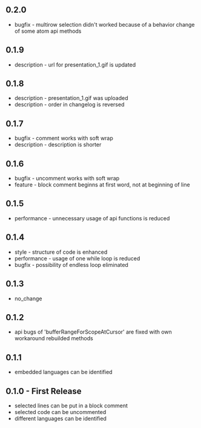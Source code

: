 ## 0.2.0
* bugfix - multirow selection didn't worked because of a behavior change of some atom api methods
## 0.1.9
* description - url for presentation_1.gif is updated
## 0.1.8
* description - presentation_1.gif was uploaded
* description - order in changelog is reversed
## 0.1.7
* bugfix - comment works with soft wrap
* description - description is shorter
## 0.1.6
* bugfix - uncomment works with soft wrap
* feature - block comment beginns at first word, not at beginning of line
## 0.1.5
* performance - unnecessary usage of api functions is reduced
## 0.1.4
* style - structure of code is enhanced
* performance - usage of one while loop is reduced
* bugfix - possibility of endless loop eliminated
## 0.1.3
* no_change
## 0.1.2
* api bugs of 'bufferRangeForScopeAtCursor' are fixed with own workaround rebuilded methods
## 0.1.1
* embedded languages can be identified
## 0.1.0 - First Release
* selected lines can be put in a block comment
* selected code can be uncommented
* different languages can be identified
